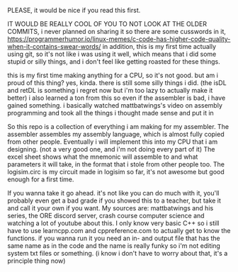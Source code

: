 PLEASE, it would be nice if you read this first.

IT WOULD BE REALLY COOL OF YOU TO NOT LOOK AT THE OLDER COMMITS, i never planned on sharing it so there are some cusswords in it,
https://programmerhumor.io/linux-memes/c-code-has-higher-code-quality-when-it-contains-swear-words/
in addition, this is my first time actually using git, so it's not like i was using it well, which means that i did some stupid or silly things, and i don't feel like getting roasted for these things.

this is my first time making anything for a CPU, so it's not good.
but am i proud of this thing? yes, kinda. there is still some silly things i did. (the isDL and retDL is something i regret now but i'm too lazy to actually make it better)
i also learned a ton from this so even if the assembler is bad, i have gained something.
i basically watched mattbatwings's video on assembly programming and took all the things i thought made sense and put it in

So this repo is a collection of everything i am making for my assembler. 
The assembler assembles my assembly language, which is almost fully copied from other people.
Eventually i will implement this into my CPU that i am designing. (not a very good one, and i'm not doing every part of it)
The excel sheet shows what the mnemonic will assemble to and what parameters it will take, in the format that i stole from other people too.
The logisim.circ is my circuit made in logisim so far, it's not awesome but good enough for a first time.

If you wanna take it go ahead. it's not like you can do much with it, you'll probably even get a bad grade if you showed this to a teacher, but take it and call it your own if you want.
My sources are: mattbatwings and his series, the ORE discord server, crash course computer science and watching a lot of youtube about this.
I only know very basic C++ so i still have to use learncpp.com and cppreference.com to actually get to know the functions.
if you wanna run it you need an in- and output file that has the same name as in the code and the name is really funky so i'm not editing system txt files or something. (i know i don't have to worry about that, it's a principle thing now)
